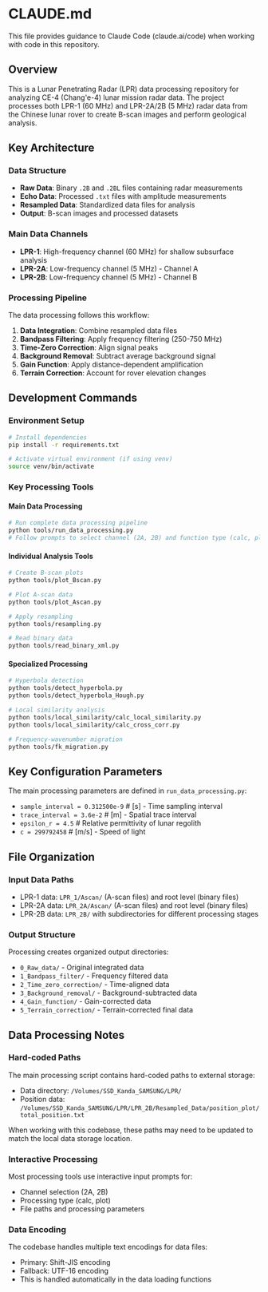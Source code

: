 # CLAUDE.md

This file provides guidance to Claude Code (claude.ai/code) when working with code in this repository.

## Overview

This is a Lunar Penetrating Radar (LPR) data processing repository for analyzing CE-4 (Chang'e-4) lunar mission radar data. The project processes both LPR-1 (60 MHz) and LPR-2A/2B (5 MHz) radar data from the Chinese lunar rover to create B-scan images and perform geological analysis.

## Key Architecture

### Data Structure
- **Raw Data**: Binary `.2B` and `.2BL` files containing radar measurements
- **Echo Data**: Processed `.txt` files with amplitude measurements
- **Resampled Data**: Standardized data files for analysis
- **Output**: B-scan images and processed datasets

### Main Data Channels
- **LPR-1**: High-frequency channel (60 MHz) for shallow subsurface analysis
- **LPR-2A**: Low-frequency channel (5 MHz) - Channel A 
- **LPR-2B**: Low-frequency channel (5 MHz) - Channel B

### Processing Pipeline
The data processing follows this workflow:
1. **Data Integration**: Combine resampled data files
2. **Bandpass Filtering**: Apply frequency filtering (250-750 MHz)
3. **Time-Zero Correction**: Align signal peaks
4. **Background Removal**: Subtract average background signal
5. **Gain Function**: Apply distance-dependent amplification
6. **Terrain Correction**: Account for rover elevation changes

## Development Commands

### Environment Setup
```bash
# Install dependencies
pip install -r requirements.txt

# Activate virtual environment (if using venv)
source venv/bin/activate
```

### Key Processing Tools

#### Main Data Processing
```bash
# Run complete data processing pipeline
python tools/run_data_processing.py
# Follow prompts to select channel (2A, 2B) and function type (calc, plot)
```

#### Individual Analysis Tools
```bash
# Create B-scan plots
python tools/plot_Bscan.py

# Plot A-scan data
python tools/plot_Ascan.py

# Apply resampling
python tools/resampling.py

# Read binary data
python tools/read_binary_xml.py
```

#### Specialized Processing
```bash
# Hyperbola detection
python tools/detect_hyperbola.py
python tools/detect_hyperbola_Hough.py

# Local similarity analysis
python tools/local_similarity/calc_local_similarity.py
python tools/local_similarity/calc_cross_corr.py

# Frequency-wavenumber migration
python tools/fk_migration.py
```

## Key Configuration Parameters

The main processing parameters are defined in `run_data_processing.py`:
- `sample_interval = 0.312500e-9` # [s] - Time sampling interval
- `trace_interval = 3.6e-2` # [m] - Spatial trace interval  
- `epsilon_r = 4.5` # Relative permittivity of lunar regolith
- `c = 299792458` # [m/s] - Speed of light

## File Organization

### Input Data Paths
- LPR-1 data: `LPR_1/Ascan/` (A-scan files) and root level (binary files)
- LPR-2A data: `LPR_2A/Ascan/` (A-scan files) and root level (binary files)  
- LPR-2B data: `LPR_2B/` with subdirectories for different processing stages

### Output Structure
Processing creates organized output directories:
- `0_Raw_data/` - Original integrated data
- `1_Bandpass_filter/` - Frequency filtered data
- `2_Time_zero_correction/` - Time-aligned data
- `3_Background_removal/` - Background-subtracted data
- `4_Gain_function/` - Gain-corrected data
- `5_Terrain_correction/` - Terrain-corrected final data

## Data Processing Notes

### Hard-coded Paths
The main processing script contains hard-coded paths to external storage:
- Data directory: `/Volumes/SSD_Kanda_SAMSUNG/LPR/`
- Position data: `/Volumes/SSD_Kanda_SAMSUNG/LPR/LPR_2B/Resampled_Data/position_plot/total_position.txt`

When working with this codebase, these paths may need to be updated to match the local data storage location.

### Interactive Processing
Most processing tools use interactive input prompts for:
- Channel selection (2A, 2B)
- Processing type (calc, plot)
- File paths and processing parameters

### Data Encoding
The codebase handles multiple text encodings for data files:
- Primary: Shift-JIS encoding
- Fallback: UTF-16 encoding
- This is handled automatically in the data loading functions